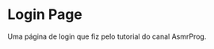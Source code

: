 # Login Page
Uma página de login que fiz pelo tutorial do canal <a src="https://www.youtube.com/watch?v=PlpM2LJWu-s">AsmrProg</a>.

